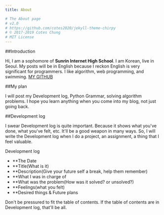 ```yaml
---
title: About

# The About page
# v2.0
# https://github.com/cotes2020/jekyll-theme-chirpy
# © 2017-2019 Cotes Chung
# MIT License
---
```


##Introduction

Hi, I am a sophomore of **Sunrin Internet High School**.
I am Korean, live in Seoul.
My posts will be in English because I reckon English is very significant for programmers.
I like algorithm, web programming, and swimming.
[MY GITHUB](https://github.com/rlapo213)


##My plan

I will post my Development log, Python Grammar, solving algorithm problems.
I hope you learn anything when you come into my blog, not just going back.


##Development log

I swear Development log is quite important. 
Because it shows what you've done, what you've felt, etc.
It'll be a good weapon in many ways.
So, I will write the Development log when I do a project, an assignment, a thing that I feel valuable.

Development log
 - **The Date
 - **Title(What is it)
 - **Description(Give your future self a break, help them remember)
 - **What I was in charge of
 - **What was the problem(How was it solved? or unsolved?)
 - **Feelings(what you felt)
 - **Desired things & Future plans

Don't be pressured to fit the table of contents.
If the table of contents are in Development log, that'll be all.
